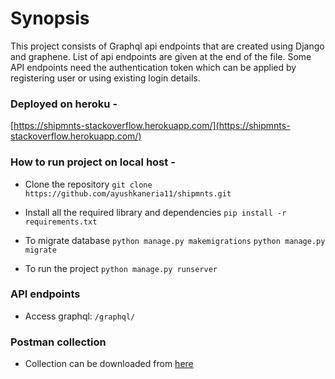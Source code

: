 # Synopsis
This project consists of Graphql api endpoints that are created using Django and graphene. List of api endpoints are given at the end of the file. 
Some API endpoints need the authentication token which can be applied by registering user or using existing login details.

### Deployed on heroku -
[https://shipmnts-stackoverflow.herokuapp.com/](https://shipmnts-stackoverflow.herokuapp.com/)

### How to run project on local host -
- Clone the repository
`git clone https://github.com/ayushkaneria11/shipmnts.git`

- Install all the required library and dependencies
`pip install -r requirements.txt`

- To migrate database
`python manage.py makemigrations`
`python manage.py migrate`

- To run the project
`python manage.py runserver`


### API endpoints
- Access graphql: `/graphql/`

### Postman collection
- Collection can be downloaded from [here]()
